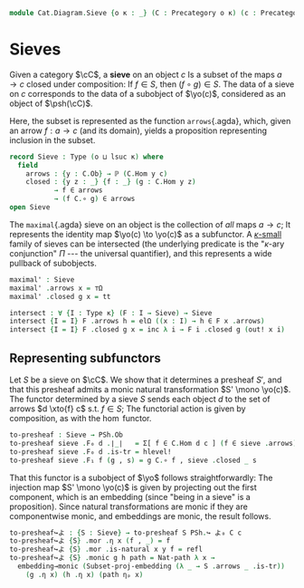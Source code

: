 <!--
```agda
{-# OPTIONS -vtactic.hlevel:30 #-}
open import Cat.Instances.Functor
open import Cat.Functor.Hom
open import Cat.Prelude

open import Data.Power

import Cat.Reasoning
```
-->

```agda
module Cat.Diagram.Sieve {o κ : _} (C : Precategory o κ) (c : Precategory.Ob C) where
```

<!--
```agda
private
  module C = Cat.Reasoning C
  module PSh = Cat.Reasoning (PSh κ C)
open PSh._↪_
open _=>_
open Functor
```
-->

# Sieves

Given a category $\cC$, a **sieve** on an object $c$ Is a subset of
the maps $a \to c$ closed under composition: If $f \in S$, then $(f
\circ g) \in S$. The data of a sieve on $c$ corresponds to the data of a
subobject of $\yo(c)$, considered as an object of $\psh(\cC)$.

Here, the subset is represented as the function `arrows`{.agda}, which,
given an arrow $f : a \to c$ (and its domain), yields a proposition
representing inclusion in the subset.

```agda
record Sieve : Type (o ⊔ lsuc κ) where
  field
    arrows : {y : C.Ob} → ℙ (C.Hom y c)
    closed : {y z : _} {f : _} (g : C.Hom y z)
           → f ∈ arrows
           → (f C.∘ g) ∈ arrows
open Sieve
```

The `maximal`{.agda} sieve on an object is the collection of _all_ maps
$a \to c$; It represents the identity map $\yo(c) \to \yo(c)$ as a
subfunctor. A [$\kappa$-small] family of sieves can be intersected (the
underlying predicate is the "$\kappa$-ary conjunction" $\Pi$ --- the
universal quantifier), and this represents a wide pullback of
subobjects.

[$\kappa$-small]: 1Lab.intro.html#universes-and-size-issues

```agda
maximal' : Sieve
maximal' .arrows x = ⊤Ω
maximal' .closed g x = tt

intersect : ∀ {I : Type κ} (F : I → Sieve) → Sieve
intersect {I = I} F .arrows h = elΩ ((x : I) → h ∈ F x .arrows)
intersect {I = I} F .closed g x = inc λ i → F i .closed g (out! x i)
```

## Representing subfunctors

Let $S$ be a sieve on $\cC$. We show that it determines a presheaf
$S'$, and that this presheaf admits a monic natural transformation $S'
\mono \yo(c)$. The functor determined by a sieve $S$ sends each object
$d$ to the set of arrows $d \xto{f} c$ s.t. $f \in S$; The functorial
action is given by composition, as with the $\hom$ functor.

```agda
to-presheaf : Sieve → PSh.Ob
to-presheaf sieve .F₀ d .∣_∣   = Σ[ f ∈ C.Hom d c ] (f ∈ sieve .arrows)
to-presheaf sieve .F₀ d .is-tr = hlevel!
to-presheaf sieve .F₁ f (g , s) = g C.∘ f , sieve .closed _ s
```

<!--
```agda
to-presheaf sieve .F-id = funext λ _ →
  Σ-prop-path (λ _ → hlevel!) (C.idr _)
to-presheaf sieve .F-∘ f g = funext λ _ →
  Σ-prop-path (λ _ → hlevel!) (C.assoc _ _ _)
```
-->

That this functor is a subobject of $\yo$ follows straightforwardly: The
injection map $S' \mono \yo(c)$ is given by projecting out the first
component, which is an embedding (since "being in a sieve" is a
proposition). Since natural transformations are monic if they are
componentwise monic, and embeddings are monic, the result follows.

```agda
to-presheaf↪よ : {S : Sieve} → to-presheaf S PSh.↪ よ₀ C c
to-presheaf↪よ {S} .mor .η x (f , _) = f
to-presheaf↪よ {S} .mor .is-natural x y f = refl
to-presheaf↪よ {S} .monic g h path = Nat-path λ x →
  embedding→monic (Subset-proj-embedding (λ _ → S .arrows _ .is-tr))
    (g .η x) (h .η x) (path ηₚ x)
```
